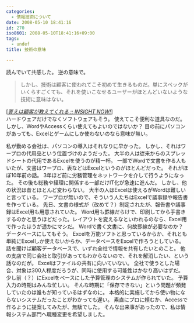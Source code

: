 ```yaml
---
categories:
  - 情報技術について
date: 2008-05-10 18:41:16
id: 270
iso8601: 2008-05-10T18:41:16+09:00
tags:
  - undef
title: 技術の意味

---
```


読んでいて共感した。
逆の意味で。
<blockquote cite="http://www.insightnow.jp/article/1202" title="Source: 答えは顧客が教えてくれる :: INSIGHT NOW!; Accessed Date: 4/15/2008" class="blockquote"><p>しかし、技術は顧客に使われてこそ初めて生きるものだ。単にスペックがいくらすごくても、それを使いこなせるユーザーがほとんどいないような技術に意味はない。</p></blockquote><div class="cite"> [<cite><a href="http://www.insightnow.jp/article/1202">答えは顧客が教えてくれる :: INSIGHT NOW!</a></cite>] </div>
ハードウェアだけでなくソフトウェアもそう。
使えてこそ便利な道具なのだ。
しかし、WordやAccessくらい使えてもよいのではないか？
目の前にパソコンがあっても、Excelとゲームにしか使わないのなら意味が無い。


私が勤める会社は、パソコンの導入はそれなりに早かった。
しかし、それはワープロの代用品という位置づけのようだった。
大半の人は従来からのスプレッドシートの代用であるExcelを使うのが精一杯。
一部でWordで文書を作る人もいたが、文書はワープロ、表などはExcelというのがほとんどだった。
それがほぼ10年前の話。
3年ほど前に労務管理をネットワークを介して行うようになった。
その後も総務や経理に関係する一部だけIT化が急速に進んだ。
しかし、他の状況は昔とほとんど変わらない。
大半の人はExcelは使えるがWordは難しいと言っている。
ワープロが無いので、そういう人たちはExcelで議事録や報告書を作っている。
先日、文書の様式が（改めて？）制定されたが、報告書や議事録はExcel用も用意されていた。
Word用も罫線だらけで、印刷してから手書きするのかと思うほどだった。レイアウトを変えるなといわれるのなら、Excel用で作ったほうが遥かにマシだ。
Wordで書く文書に、何故罫線が必要なのか？
データベースにしてもそう。
Excelを万能ソフトと思っているからか、それとも単純にExcelしか使えないからか、データベースをExcelで作ろうとしている。
話を聞けば顧客データベースで、いずれ全社で情報を共有したいとのこと。
他の支店で同じ会社と取引があってもわからないので、それを解消したい、という話なのだが。
Excelはファイルの共有に向いていない。
全社で使うとした場合、対象は300人程度だろうが、同時に使用する可能性はかなり高いはずだ。
少し前（？）にExcelをベースにした予算管理のシステムが作られていた。
予算入力の時期はみんな忙しい。
そんな時期に「保存できない」という問題が頻発していたのは誰もが知っているはずなのに。
本格的に実施してから使い物にならないシステムだったことがわかっても遅い。
素直にプロに頼むか、Accessで作るように提案してみたが、無駄でした。
そんな出来事があったので、私は情報システム部門へ職種変更を希望しました。
    	